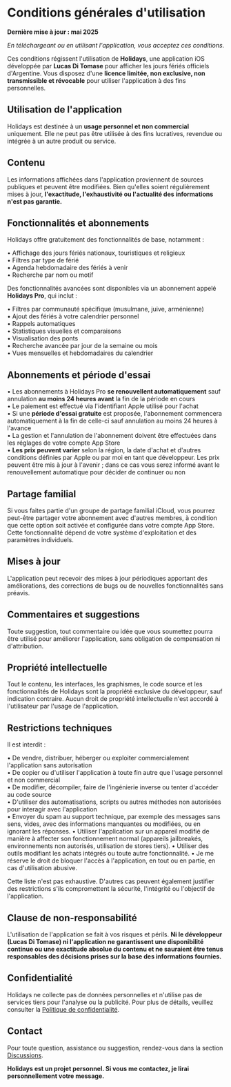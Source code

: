 # Conditions générales d'utilisation

**Dernière mise à jour : mai 2025**

*En téléchargeant ou en utilisant l'application, vous acceptez ces conditions.*

Ces conditions régissent l'utilisation de **Holidays**, une application iOS développée par **Lucas Di Tomase** pour afficher les jours fériés officiels d'Argentine. Vous disposez d'une **licence limitée, non exclusive, non transmissible et révocable** pour utiliser l'application à des fins personnelles.

## Utilisation de l'application

Holidays est destinée à un **usage personnel et non commercial** uniquement. Elle ne peut pas être utilisée à des fins lucratives, revendue ou intégrée à un autre produit ou service.

## Contenu

Les informations affichées dans l'application proviennent de sources publiques et peuvent être modifiées. Bien qu'elles soient régulièrement mises à jour, **l'exactitude, l'exhaustivité ou l'actualité des informations n'est pas garantie.**

## Fonctionnalités et abonnements

Holidays offre gratuitement des fonctionnalités de base, notamment :

• Affichage des jours fériés nationaux, touristiques et religieux  
• Filtres par type de férié  
• Agenda hebdomadaire des fériés à venir  
• Recherche par nom ou motif  

Des fonctionnalités avancées sont disponibles via un abonnement appelé **Holidays Pro**, qui inclut :

• Filtres par communauté spécifique (musulmane, juive, arménienne)  
• Ajout des fériés à votre calendrier personnel  
• Rappels automatiques  
• Statistiques visuelles et comparaisons  
• Visualisation des ponts  
• Recherche avancée par jour de la semaine ou mois  
• Vues mensuelles et hebdomadaires du calendrier  

## Abonnements et période d'essai

• Les abonnements à Holidays Pro **se renouvellent automatiquement** sauf annulation **au moins 24 heures avant** la fin de la période en cours  
• Le paiement est effectué via l'identifiant Apple utilisé pour l'achat  
• Si une **période d'essai gratuite** est proposée, l'abonnement commencera automatiquement à la fin de celle-ci sauf annulation au moins 24 heures à l'avance  
• La gestion et l'annulation de l'abonnement doivent être effectuées dans les réglages de votre compte App Store  
• **Les prix peuvent varier** selon la région, la date d'achat et d'autres conditions définies par Apple ou par moi en tant que développeur. Les prix peuvent être mis à jour à l'avenir ; dans ce cas vous serez informé avant le renouvellement automatique pour décider de continuer ou non  

## Partage familial

Si vous faites partie d'un groupe de partage familial iCloud, vous pourrez peut-être partager votre abonnement avec d'autres membres, à condition que cette option soit activée et configurée dans votre compte App Store. Cette fonctionnalité dépend de votre système d'exploitation et des paramètres individuels.

## Mises à jour

L'application peut recevoir des mises à jour périodiques apportant des améliorations, des corrections de bugs ou de nouvelles fonctionnalités sans préavis.

## Commentaires et suggestions

Toute suggestion, tout commentaire ou idée que vous soumettez pourra être utilisé pour améliorer l'application, sans obligation de compensation ni d'attribution.

## Propriété intellectuelle

Tout le contenu, les interfaces, les graphismes, le code source et les fonctionnalités de Holidays sont la propriété exclusive du développeur, sauf indication contraire. Aucun droit de propriété intellectuelle n'est accordé à l'utilisateur par l'usage de l'application.

## Restrictions techniques

Il est interdit :

• De vendre, distribuer, héberger ou exploiter commercialement l'application sans autorisation  
• De copier ou d'utiliser l'application à toute fin autre que l'usage personnel et non commercial  
• De modifier, décompiler, faire de l'ingénierie inverse ou tenter d'accéder au code source  
• D'utiliser des automatisations, scripts ou autres méthodes non autorisées pour interagir avec l'application  
• Envoyer du spam au support technique, par exemple des messages sans sens, vides, avec des informations manquantes ou modifiées, ou en ignorant les réponses.
• Utiliser l'application sur un appareil modifié de manière à affecter son fonctionnement normal (appareils jailbreakés, environnements non autorisés, utilisation de stores tiers).
• Utiliser des outils modifiant les achats intégrés ou toute autre fonctionnalité.
• Je me réserve le droit de bloquer l'accès à l'application, en tout ou en partie, en cas d'utilisation abusive.

Cette liste n'est pas exhaustive. D'autres cas peuvent également justifier des restrictions s'ils compromettent la sécurité, l'intégrité ou l'objectif de l'application.

## Clause de non-responsabilité

L'utilisation de l'application se fait à vos risques et périls. **Ni le développeur (Lucas Di Tomase) ni l'application ne garantissent une disponibilité continue ou une exactitude absolue du contenu et ne sauraient être tenus responsables des décisions prises sur la base des informations fournies.**

## Confidentialité

Holidays ne collecte pas de données personnelles et n'utilise pas de services tiers pour l'analyse ou la publicité. Pour plus de détails, veuillez consulter la [Politique de confidentialité](https://lucasditomase.github.io/feriados/fr/privacy-policy).

## Contact

Pour toute question, assistance ou suggestion, rendez-vous dans la section [Discussions](https://github.com/lucasditomase/feriados/discussions).

**Holidays est un projet personnel. Si vous me contactez, je lirai personnellement votre message.**
